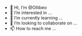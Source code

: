 - 👋 Hi, I’m @Ollibeo
- 👀 I’m interested in ...
- 🌱 I’m currently learning ...
- 💞️ I’m looking to collaborate on ...
- 📫 How to reach me ...

<!---
Ollibeo/Ollibeo is a ✨ special ✨ repository because its `README.md` (this file) appears on your GitHub profile.
You can click the Preview link to take a look at your changes.
--->
